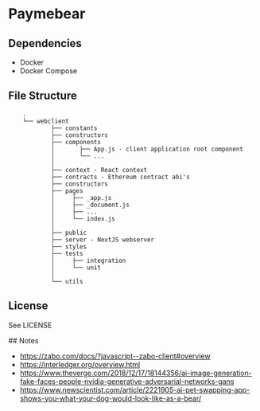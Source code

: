 # Paymebear


## Dependencies
- Docker
- Docker Compose


## File Structure

```
    .
    └── webclient
            ├── constants
            ├── constructors
            ├── components
            │       ├── App.js - client application root component
            │       └── ...
            │
            ├── context - React context
            ├── contracts - Ethereum contract abi's
            ├── constructors
            ├── pages
            │     ├── _app.js
            │     ├── _document.js
            │     ├── ...
            │     └── index.js
            │
            ├── public
            ├── server - NextJS webserver
            ├── styles
            ├── tests
            │     ├── integration
            │     └── unit
            │
            └── utils

```


## License

See LICENSE


## Notes

- https://zabo.com/docs/?javascript--zabo-client#overview
- https://interledger.org/overview.html
- https://www.theverge.com/2018/12/17/18144356/ai-image-generation-fake-faces-people-nvidia-generative-adversarial-networks-gans
- https://www.newscientist.com/article/2221905-ai-pet-swapping-app-shows-you-what-your-dog-would-look-like-as-a-bear/

